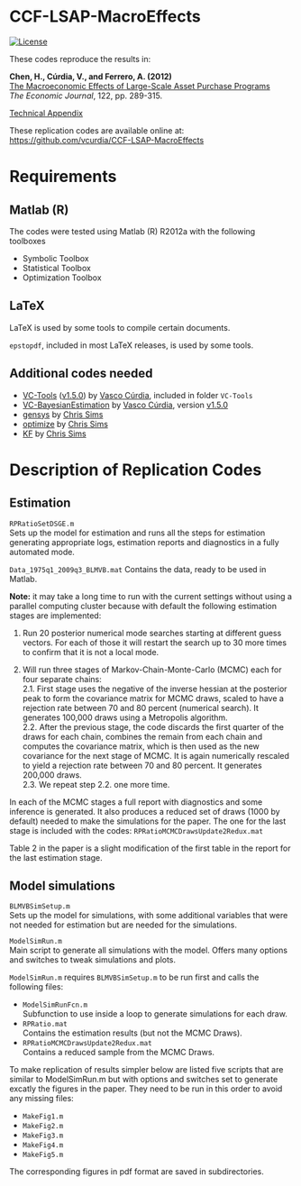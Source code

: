 # CCF-LSAP-MacroEffects

[![License](https://img.shields.io/badge/license-BSD%203--clause-green.svg)](https://github.com/vcurdia/CCF-LSAP-MacroEffects/blob/master/LICENSE)

These codes reproduce the results in:

**Chen, H., Cúrdia, V., and Ferrero, A. (2012)**  
[The Macroeconomic Effects of Large-Scale Asset Purchase Programs](http://onlinelibrary.wiley.com/doi/10.1111/j.1468-0297.2012.02549.x/abstract)  
*The Economic Journal*, 122, pp. 289-315.

[Technical Appendix](https://github.com/vcurdia/CCF-LSAP-MacroEffects/blob/master/CCF_LSAP_MacroEffects_Appendix.pdf)

These replication codes are available online at:  
https://github.com/vcurdia/CCF-LSAP-MacroEffects

# Requirements

## Matlab (R)
The codes were tested using Matlab (R) R2012a with the following toolboxes
- Symbolic Toolbox
- Statistical Toolbox
- Optimization Toolbox

## LaTeX
LaTeX is used by some tools to compile certain documents.

`epstopdf`, included in most LaTeX releases, is used by some tools.

## Additional codes needed
- [VC-Tools](https://github.com/vcurdia/VC-Tools)
  ([v1.5.0](https://github.com/vcurdia/VC-Tools/releases/tag/v1.5.0))
  by
  [Vasco Cúrdia](http://www.frbsf.org/economic-research/economists/vasco-curdia/), 
  included in folder `VC-Tools`
- [VC-BayesianEstimation](https://github.com/vcurdia/VC-BayesianEstimation)
  by
  [Vasco Cúrdia](http://www.frbsf.org/economic-research/economists/vasco-curdia/),
  version
  [v1.5.0](https://github.com/vcurdia/VC-Bayesian/releases/tag/v1.5.0)
- [gensys](http://sims.princeton.edu/yftp/gensys/)
  by [Chris Sims](http://www.princeton.edu/~sims/)
- [optimize](http://dge.repec.org/codes/sims/optimize/)
  by [Chris Sims](http://www.princeton.edu/~sims/)
- [KF](http://sims.princeton.edu/yftp/Times09/KFmatlab/)
  by [Chris Sims](http://www.princeton.edu/~sims/)


# Description of Replication Codes

## Estimation

`RPRatioSetDSGE.m`  
Sets up the model for estimation and runs all the steps for estimation
generating appropriate logs, estimation reports and diagnostics in a fully
automated mode.

`Data_1975q1_2009q3_BLMVB.mat`
Contains the data, ready to be used in Matlab.

**Note:** it may take a long time to run with the current settings without
using a parallel computing cluster because with default the following
estimation stages are implemented:

1. Run 20 posterior numerical mode searches starting at different guess
vectors. For each of those it will restart the search up to 30 more times to
confirm that it is not a local mode.

2. Will run three stages of Markov-Chain-Monte-Carlo (MCMC) each for four
   separate chains:  
	2.1. First stage uses the negative of the inverse hessian at the posterior
peak to form the covariance matrix for MCMC draws, scaled to have a rejection
rate between 70 and 80 percent (numerical search). It generates
100,000 draws using a Metropolis algorithm.  
	2.2. After the previous stage, the code discards the first quarter of the
draws for each chain, combines the remain from each chain and computes the
covariance matrix, which is then used as the new covariance for the next stage
of MCMC. It is again numerically rescaled to yield a rejection rate between 70
and 80 percent. It generates 200,000 draws.  
	2.3. We repeat step 2.2. one more time.

In each of the MCMC stages a full report with diagnostics and some inference is
generated. It also produces a reduced set of draws (1000 by default) needed to
make the simulations for the paper. The one for the last stage is included with
the codes: `RPRatioMCMCDrawsUpdate2Redux.mat`

Table 2 in the paper is a slight modification of the first table in the report 
for the last estimation stage.


## Model simulations

`BLMVBSimSetup.m`  
Sets up the model for simulations, with some additional variables that were not
needed for estimation but are needed for the simulations.

`ModelSimRun.m`  
Main script to generate all simulations with the model. Offers many options and
switches to tweak simulations and plots.

`ModelSimRun.m` requires `BLMVBSimSetup.m` to be run first and calls the
following files:
- `ModelSimRunFcn.m`  
  Subfunction to use inside a loop to generate simulations for each draw.
- `RPRatio.mat`  
  Contains the estimation results (but not the MCMC Draws).
- `RPRatioMCMCDrawsUpdate2Redux.mat`  
  Contains a reduced sample from the MCMC Draws.
 
To make replication of results simpler below are listed five scripts that are
similar to ModelSimRun.m but with options and switches set to generate excatly
the figures in the paper. They need to be run in this order to avoid any 
missing files:
- `MakeFig1.m`
- `MakeFig2.m`
- `MakeFig3.m`
- `MakeFig4.m`
- `MakeFig5.m`

The corresponding figures in pdf format are saved in subdirectories.



